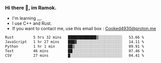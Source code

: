 ### Hi there 👋, im Ramok.

- I'm learning __.
- I use C++ and Rust.
- If you want to contact me, use this email box : Cooked4930@proton.me

<!--START_SECTION:waka-->

```txt
Rust         5 hrs 32 mins   █████████████▒░░░░░░░░░░░   53.66 %
JavaScript   1 hr 27 mins    ███▓░░░░░░░░░░░░░░░░░░░░░   14.11 %
Python       1 hr 1 min      ██▒░░░░░░░░░░░░░░░░░░░░░░   09.91 %
Text         46 mins         ██░░░░░░░░░░░░░░░░░░░░░░░   07.46 %
CSV          27 mins         █░░░░░░░░░░░░░░░░░░░░░░░░   04.41 %
```

<!--END_SECTION:waka-->
